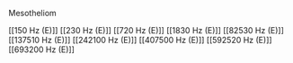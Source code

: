 Mesotheliom

[[150 Hz (E)]]
[[230 Hz (E)]]
[[720 Hz (E)]]
[[1830 Hz (E)]]
[[82530 Hz (E)]]
[[137510 Hz (E)]]
[[242100 Hz (E)]]
[[407500 Hz (E)]]
[[592520 Hz (E)]]
[[693200 Hz (E)]]